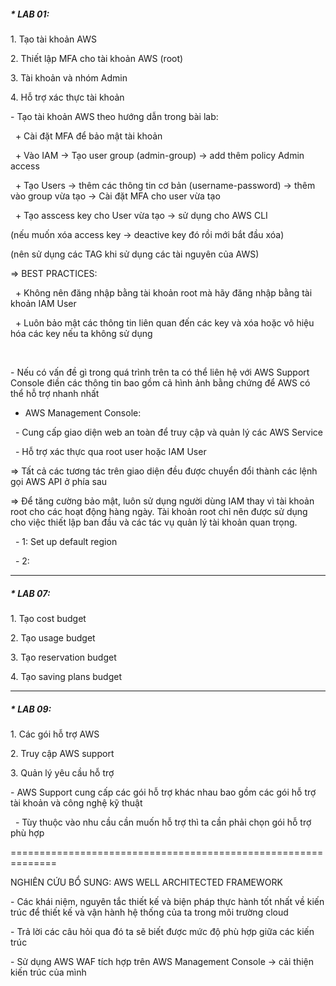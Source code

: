 ##### \* LAB 01:

1\. Tạo tài khoản AWS

2\. Thiết lập MFA cho tài khoản AWS (root)

3\. Tài khoản và nhóm Admin

4\. Hỗ trợ xác thực tài khoản



\- Tạo tài khoản AWS theo hướng dẫn trong bài lab:

 	+ Cài đặt MFA để bảo mật tài khoản

 	+ Vào IAM -> Tạo user group (admin-group) -> add thêm policy Admin access

 	+ Tạo Users -> thêm các thông tin cơ bản (username-password) -> thêm vào group vừa tạo -> Cài đặt MFA cho user vừa tạo

 	+ Tạo asscess key cho User vừa tạo -> sử dụng cho AWS CLI

(nếu muốn xóa access key -> deactive key đó rồi mới bắt đầu xóa)

(nên sử dụng các TAG khi sử dụng các tài nguyên của AWS)



=> BEST PRACTICES:

 	+ Không nên đăng nhập bằng tài khoản root mà hãy đăng nhập bằng tài khoản IAM User

 	+ Luôn bảo mật các thông tin liên quan đến các key và xóa hoặc vô hiệu hóa các key nếu ta không sử dụng

 



\- Nếu có vấn đề gì trong quá trình trên ta có thể liên hệ với AWS Support Console điền các thông tin bao gồm cả hình ảnh bằng chứng để AWS có thể hỗ trợ nhanh nhất



* AWS Management Console:

 	- Cung cấp giao diện web an toàn để truy cập và quản lý các AWS Service

 	- Hỗ trợ xác thực qua root user hoặc IAM User

=> Tất cả các tương tác trên giao diện đều được chuyển đổi thành các lệnh gọi AWS API ở phía sau



=> Để tăng cường bảo mật, luôn sử dụng người dùng IAM thay vì tài khoản root cho các hoạt động hàng ngày. Tài khoản root chỉ nên được sử dụng cho việc thiết lập ban đầu và các tác vụ quản lý tài khoản quan trọng.



 	- 1: Set up default region

 	- 2:

---



##### \* LAB 07:

1\. Tạo cost budget

2\. Tạo usage budget

3\. Tạo reservation budget

4\. Tạo saving plans budget



---



##### \* LAB 09:

1\. Các gói hỗ trợ AWS

2\. Truy cập AWS support

3\. Quản lý yêu cầu hỗ trợ



\- AWS Support cung cấp các gói hỗ trợ khác nhau bao gồm các gói hỗ trợ tài khoản và công nghệ kỹ thuật

&nbsp;	- Tùy thuộc vào nhu cầu cần muốn hỗ trợ thì ta cần phải chọn gói hỗ trợ phù hợp



==============================================================

NGHIÊN CỨU BỔ SUNG: AWS WELL ARCHITECTED FRAMEWORK



\- Các khái niệm, nguyên tắc thiết kế và biện pháp thực hành tốt nhất về kiến trúc để thiết kế và vận hành hệ thống của ta trong môi trường cloud

\- Trả lời các câu hỏi qua đó ta sẽ biết được mức độ phù hợp giữa các kiến trúc

\- Sử dụng AWS WAF tích hợp trên AWS Management Console -> cải thiện kiến trúc của mình

